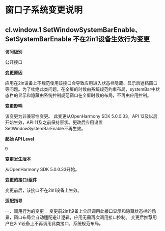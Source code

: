 # 窗口子系统变更说明

## cl.window.1 SetWindowSystemBarEnable、SetSystemBarEnable 不在2in1设备生效行为变更

**访问级别**

公开接口

**变更原因**

应用在2in设备上不规范使用该接口会导致应用进入状态栏隐藏、显示后遮挡窗口等问题。为了杜绝此类问题，在全屏的时候由系统规范约束布局，systemBar中状态栏的显示和隐藏由系统控制规范窗口在全屏时候的布局，不再由应用控制。

**变更影响**

该变更为非兼容性变更。
此变更从OpenHarmony SDK 5.0.0.33，API 12及以后开始生效，API 11及之前保持原状。更改后应用设置SetWindowSystemBarEnable不再生效。

**起始 API Level**

9

**变更发生版本**

从OpenHarmony SDK 5.0.0.33开始。

**变更的接口/组件**

变更前后，该接口不在2in1设备上生效。

**适配指导**

一、调用行为的变更：
变更前2in1设备上全屏调用此接口显示和隐藏状态栏的场景，窗口布局会自动适配避让逻辑，应用无需再次调用接口控制。
变更后推荐用户在2in1设备上不再调用此类接口，系统规范布局。
